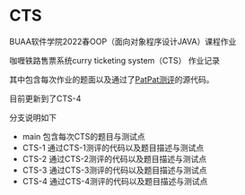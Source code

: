 # CTS

BUAA软件学院2022春OOP（面向对象程序设计JAVA）课程作业

咖喱铁路售票系统curry ticketing system（CTS） 作业记录

其中包含每次作业的题面以及通过了[PatPat测评](https://github.com/BUAA-SE-2021/patpat)的源代码。

目前更新到了CTS-4

分支说明如下

- main 包含每次CTS的题目与测试点
- CTS-1 通过CTS-1测评的代码以及题目描述与测试点
- CTS-2 通过CTS-2测评的代码以及题目描述与测试点
- CTS-3 通过CTS-3测评的代码以及题目描述与测试点
- CTS-4 通过CTS-4测评的代码以及题目描述与测试点